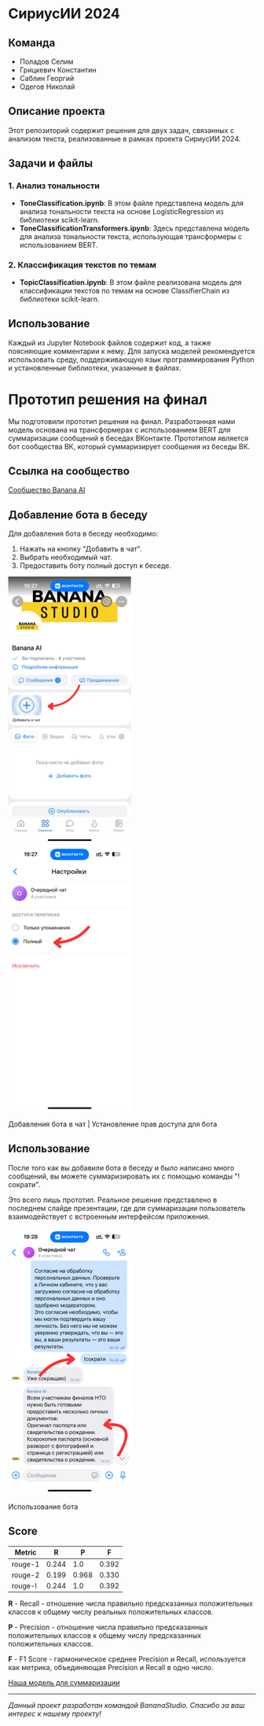 # СириусИИ 2024

## Команда
- Поладов Селим
- Грицкевич Константин
- Саблин Георгий
- Одегов Николай

## Описание проекта
Этот репозиторий содержит решения для двух задач, связанных с анализом текста, реализованные в рамках проекта СириусИИ 2024.

## Задачи и файлы
### 1. Анализ тональности
- **ToneClassification.ipynb**: В этом файле представлена модель для анализа тональности текста на основе LogisticRegression из библиотеки scikit-learn.
- **ToneClassificationTransformers.ipynb**: Здесь представлена модель для анализа тональности текста, использующая трансформеры с использованием BERT.

### 2. Классификация текстов по темам
- **TopicClassification.ipynb**: В этом файле реализована модель для классификации текстов по темам на основе ClassifierChain из библиотеки scikit-learn.

## Использование
Каждый из Jupyter Notebook файлов содержит код, а также поясняющие комментарии к нему. Для запуска моделей рекомендуется использовать среду, поддерживающую язык программирования Python и установленные библиотеки, указанные в файлах.

# Прототип решения на финал

Мы подготовили прототип решения на финал. Разработанная нами модель основана на трансформерах с использованием BERT для суммаризации сообщений в беседах ВКонтакте. Прототипом является бот сообщества ВК, который суммаризирует сообщения из беседы ВК.

## Ссылка на сообщество
[Сообщество Banana AI](https://vk.com/banana_ai)

## Добавление бота в беседу
Для добавления бота в беседу необходимо:
1. Нажать на кнопку "Добавить в чат".
2. Выбрать необходимый чат.
3. Предоставить боту полный доступ к беседе.

<p float="left">
    <img src="first.png" alt="drawing" width="250" style="margin-right: 20px;"/>
    <img src="second.png" alt="drawing" width="250"/>
</p>

<p>Добавления бота в чат | Установление прав доступа для бота</p>

## Использование
После того как вы добавили бота в беседу и было написано много сообщений, вы можете суммаризировать их с помощью команды "!сократи".

Это всего лишь прототип. Реальное решение представлено в последнем слайде презентации, где для суммаризации пользователь взаимодействует с встроенным интерфейсом приложения.

<img src="third.png" alt="drawing" width="250"/>
<p>Использование бота</p>

## Score

| Metric   | R         | P       | F        |
|----------|-----------|---------|----------|
| rouge-1  | 0.244     | 1.0     | 0.392    |
| rouge-2  | 0.199     | 0.968   | 0.330    |
| rouge-l  | 0.244     | 1.0     | 0.392    |

**R** - Recall - отношение числа правильно предсказанных положительных классов к общему числу реальных положительных классов.

**P** - Precision - отношение числа правильно предсказанных положительных классов к общему числу предсказанных положительных классов.

**F** - F1 Score - гармоническое среднее Precision и Recall, используется как метрика, объединяющая Precision и Recall в одно число.

[Наша модель для суммаризации](https://huggingface.co/spaces/Gegerout/sirius_summarization)

--- 

*Данный проект разработан командой BananaStudio. Спасибо за ваш интерес к нашему проекту!*
